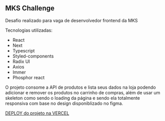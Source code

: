## MKS Challenge

Desafio realizado para vaga de desenvolvedor frontend da MKS

Tecnologias utilizadas:

- React
- Next
- Typescript
- Styled-components
- Radix UI
- Axios
- Immer
- Phosphor react

O projeto consome a API de produtos e lista seus dados na loja podendo adicionar e remover os produtos no carrinho de compras, além de usar um skeleton como sendo o loading da página e sendo ela totalmente responsiva com base no design disponiblizado no figma.

<a href="https://mks-challenge-nu.vercel.app/">DEPLOY do projeto na VERCEL</a>
